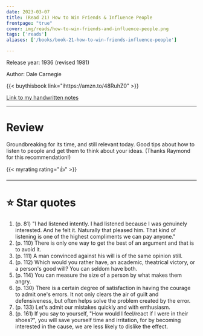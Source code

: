```yaml
---
date: 2023-03-07
title: (Read 21) How to Win Friends & Influence People
frontpage: "true"
cover: img/reads/how-to-win-friends-and-influence-people.png
tags: ['reads']
aliases: ['/books/book-21-how-to-win-friends-influence-people']

---
```


Release year: 1936 (revised 1981)

Author: Dale Carnegie

{{< buythisbook link="ihttps://amzn.to/48RuhZ0" >}}

[Link to my handwritten notes](https://drive.google.com/file/d/1vERAxqfBZRaVyu_Yc1d4um5iY9wfso3w/view?usp=drive_link)

---

# Review

Groundbreaking for its time, and still relevant today. Good tips about
how to listen to people and get them to think about your ideas. (Thanks
Raymond for this recommendation!)

{{< myrating rating="👍" >}}


---

# :star: Star quotes

1. (p. 81) "I had listened intently. I had listened because I was
   genuinely interested. And he felt it. Naturally that pleased him.
   That kind of listening is one of the highest compliments we can pay
   anyone."
1. (p. 110) There is only one way to get the best of an argument and
   that is to avoid it.
1. (p. 111) A man convinced against his will is of the same opinion
   still.
1. (p. 112) Which would you rather have, an academic, theatrical
   victory, or a person's good will? You can seldom have both.
1. (p. 114) You can measure the size of a person by what makes them
   angry.
1. (p. 130) There is a certain degree of satisfaction in having the
   courage to admit one's errors. It not only clears the air of guilt
   and defensiveness, but often helps solve the problem created by the
   error.
1. (p. 133) Let's admit our mistakes quickly and with enthusiasm.
1. (p. 161) If you say to yourself, "How would I feel/react if I were in
   their shoes?", you will save yourself time and irritation, for by
   becoming interested in the cause, we are less likely to dislike the
   effect.
